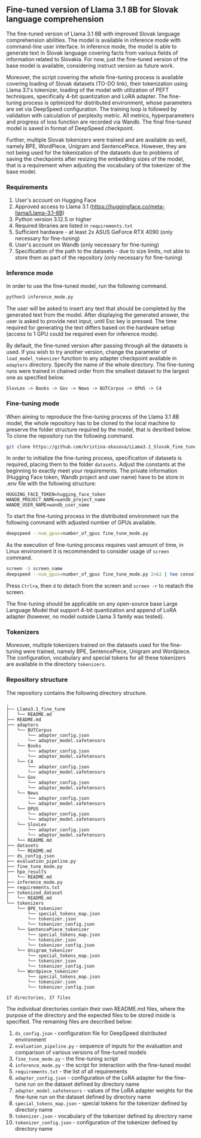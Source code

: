 ## Fine-tuned version of Llama 3.1 8B for Slovak language comprehension 

The fine-tuned version of Llama 3.1 8B with improved Slovak language comprehension abilities. The model is available in inference mode with command-line user interface. In inference mode, the model is able to generate text in Slovak language covering facts from various fields of information related to Slovakia. For now, just the fine-tuned version of the base model is available, considering instruct version as future work.

Moreover, the script covering the whole fine-tuning process is available covering loading of Slovak datasets (TO-DO link), their tokenization using Llama 3.1's tokenizer, loading of the model with utilization of PEFT techniques, specifically 4-bit quantization and LoRA adapter. The fine-tuning process is optimized for distributed environment, whose parameters are set via DeepSpeed configuration. The training loop is followed by validation with calculation of perplexity metric. All metrics, hyperparameters and progress of loss function are recorded via Wandb. The final fine-tuned model is saved in format of DeepSpeed checkpoint.

Further, multiple Slovak tokenizers were trained and are available as well, namely BPE, WordPiece, Unigram and SentencePiece. However, they are not being used for the tokenization of the datasets due to problems of saving the checkpoints after resizing the embedding sizes of the model, that is a requirement when adjusting the vocabulary of the tokenizer of the base model.

### Requirements
1. User's account on Hugging Face
2. Approved access to Llama 3.1 (https://huggingface.co/meta-llama/Llama-3.1-8B)
3. Python version 3.12.5 or higher
4. Required libraries are listed in `requirements.txt`
6. Sufficient hardware - at least 2x ASUS GeForce RTX 4090 (only necessary for fine-tuning)
7. User's account on Wandb (only necessary for fine-tuning)
8. Specification of the path to the datasets - due to size limits, not able to store them as part of the repository (only necessary for fine-tuning)

### Inference mode
In order to use the fine-tuned model, run the following command. </p>
```bash
python3 inference_mode.py
```
The user will be asked to insert any text that should be completed by the generated text from the model. After displaying the generated answer, the user is asked to provide next input, until Esc key is pressed. The time required for generating the text differs based on the hardware setup (access to 1 GPU could be required even for inference mode).

By default, the fine-tuned version after passing through all the datasets is used. If you wish to try another version, change the parameter of `load_model_tokenizer` function to any adapter checkpoint available in `adapters` directory. Specify the name of the whole directory. The fine-tuning runs were trained in chained order from the smallest dataset to the largest one as specified below.
```text
SlovLex -> Books -> Gov -> News -> BUTCorpus -> OPUS -> C4
```

### Fine-tuning mode
When aiming to reproduce the fine-tuning process of the Llama 3.1 8B model, the whole repository has to be cloned to the local machine to preserve the folder structure required by the model, that is desribed below. To clone the repository run the following command.
```bash
git clone https://github.com/kristina-okasova/LLama3.1_Slovak_fine_tune.git
```
In order to initialize the fine-tuning process, specification of datasets is required, placing them to the folder `datasets`. Adjust the constants at the beginning to exactly meet your requirements. The private information (Hugging Face token, Wandb project and user name) have to be store in .env file with the following structure:
```text
HUGGING_FACE_TOKEN=hugging_face_token
WANDB_PROJECT_NAME=wandb_project_name
WANDB_USER_NAME=wandb_user_name
```
To start the fine-tuning process in the distributed environment run the following command with adjusted number of GPUs available.
```bash
deepspeed --num_gpus=number_of_gpus fine_tune_mode.py
```
As the execution of fine-tuning process requires vast amount of time, in Linux environment it is recommended to consider usage of `screen` command.
```bash
screen -S screen_name
deepspeed --num_gpus=number_of_gpus fine_tune_mode.py 2>&1 | tee console_output.txt
```
Press `Ctrl+a`, then `d` to detach from the screen and `screen -r` to reatach the screen.

The fine-tuning should be applicable on any open-source base Large Language Model that support 4-bit quantization and append of LoRA adapter (however, no model outside Llama 3 family was tested).

### Tokenizers
Moreover, multiple tokenizers trained on the datasets used for the fine-tuning were trained, namely BPE, SentencePiece, Unigram and Wordpiece. The configuration, vocabulary and special tokens for all these tokenizers are available in the directory `tokenizers`.

### Repository structure
The repository contains the following directory structure.
```text
.
├── Llama3.1_fine_tune
│   └── README.md
├── README.md
├── adapters
│   └── BUTCorpus
│       └── adapter_config.json
│       └── adapter_model.safetensors
│   └── Books
│       └── adapter_config.json
│       └── adapter_model.safetensors
│   └── C4
│       └── adapter_config.json
│       └── adapter_model.safetensors
│   └── Gov
│       └── adapter_config.json
│       └── adapter_model.safetensors
│   └── News
│       └── adapter_config.json
│       └── adapter_model.safetensors
│   └── OPUS
│       └── adapter_config.json
│       └── adapter_model.safetensors
│   └── SlovLex
│       └── adapter_config.json
│       └── adapter_model.safetensors
│   └── README.md
├── datasets
│   └── README.md
├── ds_config.json
├── evaluation_pipeline.py
├── fine_tune_mode.py
├── hpo_results
│   └── README.md
├── inference_mode.py
├── requirements.txt
├── tokenized_dataset
│   └── README.md
└── tokenizers
    └── BPE_tokenizer
        └── special_tokens_map.json
        └── tokenizer.json
        └── tokenizer_config.json
    └── SentencePiece_tokenizer
        └── special_tokens_map.json
        └── tokenizer.json
        └── tokenizer_config.json
    └── Unigram_tokenizer
        └── special_tokens_map.json
        └── tokenizer.json
        └── tokenizer_config.json
    └── Wordpiece_tokenizer
        └── special_tokens_map.json
        └── tokenizer.json
        └── tokenizer_config.json

17 directories, 37 files
```
The individual directories contain their own README.md files, where the purpose of the directory and the expected files to be stored inside is specified. The remaining files are described below:
1. `ds_config.json` - configuration file for DeepSpeed distributed environment
2. `evaluation_pipeline.py` - sequence of inputs for the evaluation and comparison of various versions of fine-tuned models
3. `fine_tune_mode.py` - the fine-tuning script
4. `inference_mode.py` - the script for interaction with the fine-tuned model
5. `requirements.txt` - the list of all requirements
6. `adapter_config.json` - configuration of the LoRA adapter for the fine-tune run on the dataset defined by directory name
7. `adapter_model.safetensors` - values of the LoRA adapter weights for the fine-tune run on the dataset defined by directory name
8. `special_tokens_map.json` - special tokens for the tokenizer defined by directory name
9. `tokenizer.json` - vocabulary of the tokenizer defined by directory name
10. `tokenizer_config.json` - configuration of the tokenizer defined by directory name
